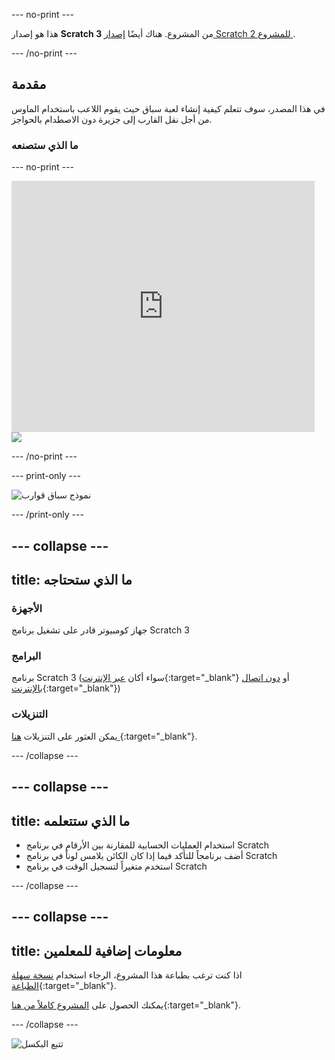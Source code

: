 --- no-print ---

هذا هو إصدار **Scratch 3** من المشروع. هناك أيضًا [ إصدار Scratch 2 للمشروع ](https://projects.raspberrypi.org/ar-SA/projects/boat-race-scratch2).

--- /no-print ---

## مقدمة

في هذا المصدر، سوف تتعلم كيفية إنشاء لعبة سباق حيث يقوم اللاعب باستخدام الماوس من أجل نقل القارب إلى جزيرة دون الاصطدام بالحواجز.

### ما الذي ستصنعه

--- no-print ---

<div class="scratch-preview">
  <iframe allowtransparency="true" width="485" height="402" src="https://scratch.mit.edu/projects/embed/402356659/?autostart=false" frameborder="0" scrolling="no"></iframe>
  <img src="images/boat_race_demo.png">
</div>

--- /no-print ---

--- print-only ---

![نموذج سباق قوارب](images/boat_race_demo.png)

--- /print-only ---

--- collapse ---
---
title: ما الذي ستحتاجه
---

### الأجهزة

جهاز كومبيوتر قادر على تشغيل برنامج Scratch 3

### البرامج

برنامج Scratch 3 (سواء أكان [عبر الإنترنت](https://rpf.io/scratchon){:target="_blank"} أو [دون اتصال بالإنترنت](https://rpf.io/scratchoff){:target="_blank"})

### التنزيلات

يمكن العثور على التنزيلات [هنا ](https://rpf.io/p/ar-SA/boat-race-go){:target="_blank"}.

--- /collapse ---

--- collapse ---
---
title: ما الذي ستتعلمه
---

- استخدام العمليات الحسابية للمقارنة بين الأرقام في برنامج Scratch
- أضف برنامجاً للتأكد فيما إذا كان الكائن يلامس لوناً في برنامج Scratch
- استخدم متغيراً لتسجيل الوقت في برنامج Scratch

--- /collapse ---

--- collapse ---
---
title: معلومات إضافية للمعلمين
---

اذا كنت ترغب بطباعة هذا المشروع، الرجاء استخدام [نسخة سهلة الطباعة](https://projects.raspberrypi.org/ar-SA/projects/boat-race/print){:target="_blank"}.

يمكنك الحصول على [المشروع كاملاً من هنا](https://rpf.io/p/ar-SA/boat-race-get){:target="_blank"}.

--- /collapse ---

![تتبع البكسل](https://code.org/api/hour/begin_codeclub_boatrace.png)
